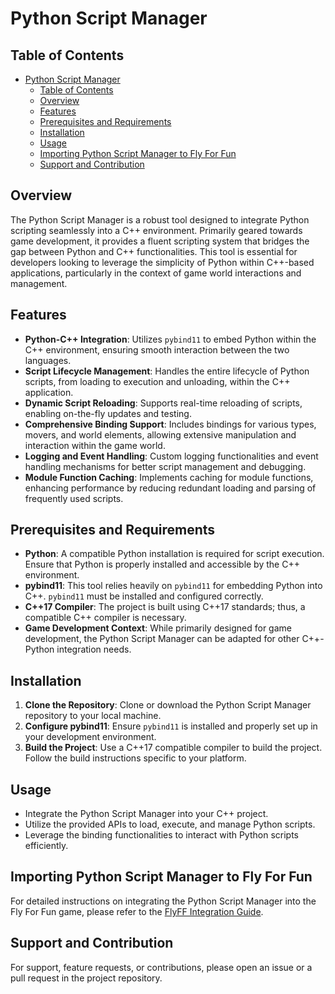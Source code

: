 # Python Script Manager

## Table of Contents
- [Python Script Manager](#python-script-manager)
	- [Table of Contents](#table-of-contents)
	- [Overview](#overview)
	- [Features](#features)
	- [Prerequisites and Requirements](#prerequisites-and-requirements)
	- [Installation](#installation)
	- [Usage](#usage)
	- [Importing Python Script Manager to Fly For Fun](#importing-python-script-manager-to-fly-for-fun)
	- [Support and Contribution](#support-and-contribution)

## Overview
The Python Script Manager is a robust tool designed to integrate Python scripting seamlessly into a C++ environment. Primarily geared towards game development, it provides a fluent scripting system that bridges the gap between Python and C++ functionalities. This tool is essential for developers looking to leverage the simplicity of Python within C++-based applications, particularly in the context of game world interactions and management.

## Features
- **Python-C++ Integration**: Utilizes `pybind11` to embed Python within the C++ environment, ensuring smooth interaction between the two languages.
- **Script Lifecycle Management**: Handles the entire lifecycle of Python scripts, from loading to execution and unloading, within the C++ application.
- **Dynamic Script Reloading**: Supports real-time reloading of scripts, enabling on-the-fly updates and testing.
- **Comprehensive Binding Support**: Includes bindings for various types, movers, and world elements, allowing extensive manipulation and interaction within the game world.
- **Logging and Event Handling**: Custom logging functionalities and event handling mechanisms for better script management and debugging.
- **Module Function Caching**: Implements caching for module functions, enhancing performance by reducing redundant loading and parsing of frequently used scripts.

## Prerequisites and Requirements
- **Python**: A compatible Python installation is required for script execution. Ensure that Python is properly installed and accessible by the C++ environment.
- **pybind11**: This tool relies heavily on `pybind11` for embedding Python into C++. `pybind11` must be installed and configured correctly.
- **C++17 Compiler**: The project is built using C++17 standards; thus, a compatible C++ compiler is necessary.
- **Game Development Context**: While primarily designed for game development, the Python Script Manager can be adapted for other C++-Python integration needs.

## Installation
1. **Clone the Repository**: Clone or download the Python Script Manager repository to your local machine.
2. **Configure pybind11**: Ensure `pybind11` is installed and properly set up in your development environment.
3. **Build the Project**: Use a C++17 compatible compiler to build the project. Follow the build instructions specific to your platform.

## Usage
- Integrate the Python Script Manager into your C++ project.
- Utilize the provided APIs to load, execute, and manage Python scripts.
- Leverage the binding functionalities to interact with Python scripts efficiently.

## Importing Python Script Manager to Fly For Fun
For detailed instructions on integrating the Python Script Manager into the Fly For Fun game, please refer to the [FlyFF Integration Guide](FlyFF.md).

## Support and Contribution
For support, feature requests, or contributions, please open an issue or a pull request in the project repository.
